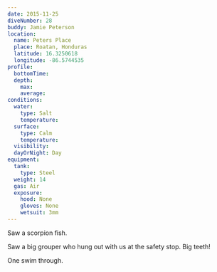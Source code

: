 ```yaml
---
date: 2015-11-25
diveNumber: 28
buddy: Jamie Peterson
location:
  name: Peters Place
  place: Roatan, Honduras
  latitude: 16.3250618
  longitude: -86.5744535
profile:
  bottomTime:
  depth:
    max:
    average:
conditions:
  water:
    type: Salt
    temperature:
  surface:
    type: Calm
    temperature:
  visibility:
  dayOrNight: Day
equipment:
  tank:
    type: Steel
  weight: 14
  gas: Air
  exposure:
    hood: None
    gloves: None
    wetsuit: 3mm
---
```

Saw a scorpion fish.

Saw a big grouper who hung out with us at the safety stop. Big teeth!

One swim through.
